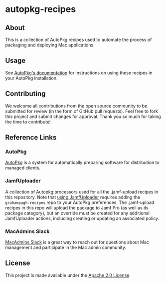 # autopkg-recipes

## About
This is a collection of AutoPkg recipes used to automate the process of packaging and deploying Mac applications.

## Usage
See [AutoPkg's documentation](https://github.com/autopkg/autopkg/wiki/Getting-Started) for instructions on using these recipes in your AutoPkg installation.

## Contributing
We welcome all contributions from the open source community to be submitted for review (in the form of GitHub pull requests). Feel free to fork this project and submit changes for approval. Thank you so much for taking the time to contribute!

## Reference Links

### AutoPkg
[AutoPkg](https://autopkg.github.io/autopkg/) is a system for automatically preparing software for distribution to managed clients.

### JamfUploader
A collection of Autopkg processors used for all the .jamf-upload recipes in this repository. Note that [using JamfUploader](https://github.com/grahampugh/jamf-upload/wiki/JamfUploader-AutoPkg-Processors#using-the-processors) requires adding the `grahampugh-recipes` repo to your AutoPkg preferences. The .jamf-upload recipes in this repo will upload the package to Jamf Pro (as well as its package category), but an override must be created for any additional JamfUploader actions, including creating or updating an associated policy.

### MacAdmins Slack
[MacAdmins Slack](https://www.macadmins.org) is a great way to reach out for questions about Mac management and participate in the Mac admin community.

## License
This project is made available under the [Apache 2.0 License](http://www.apache.org/licenses/LICENSE-2.0).
